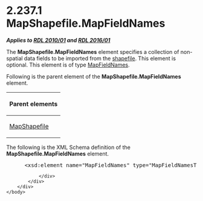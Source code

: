 <html dir="LTR" xmlns:mshelp="http://msdn.microsoft.com/mshelp" xmlns:ddue="http://ddue.schemas.microsoft.com/authoring/2003/5" xmlns:xlink="http://www.w3.org/1999/xlink" xmlns:tool="http://www.microsoft.com/tooltip">
    <head>
        <meta http-equiv="Content-Type" content="text/html; CHARSET=utf-8"></meta>
        <meta name="save" content="history"></meta>
        <title>2.237.1 MapShapefile.MapFieldNames</title>
        <xml>
            <mshelp:toctitle title="2.237.1 MapShapefile.MapFieldNames"></mshelp:toctitle>
            <mshelp:rltitle title="[MS-RDL]: MapShapefile.MapFieldNames"></mshelp:rltitle>
            <mshelp:keyword index="A" term="4ec4ffcb-c7ff-411a-aa5b-fe07465cd7d9"></mshelp:keyword>
            <mshelp:attr name="DCSext.ContentType" value="open specification"></mshelp:attr>
            <mshelp:attr name="AssetID" value="4ec4ffcb-c7ff-411a-aa5b-fe07465cd7d9"></mshelp:attr>
            <mshelp:attr name="TopicType" value="kbRef"></mshelp:attr>
            <mshelp:attr name="DCSext.Title" value="[MS-RDL]: MapShapefile.MapFieldNames" />
        </xml>
    </head>
    <body>
        <div id="header">
            <h1 class="heading">2.237.1 MapShapefile.MapFieldNames</h1>
        </div>
        <div id="mainSection">
            <div id="mainBody">
                <div id="allHistory" class="saveHistory"></div>
                <div id="sectionSection0" class="section" name="collapseableSection">
                    

<p><b><i>Applies to </i></b><a href="3428e690-a348-4ec7-8a6a-8efb42d2cdee.html"><b><i>RDL 2010/01</i></b></a><b><i>
and </i></b><a href="52ce3983-2bfc-4e72-9359-42aaf5fe4509.html"><b><i>RDL 2016/01</i></b></a></p>

<p>The <b>MapShapefile.MapFieldNames</b> element specifies a
collection of non-spatial data fields to be imported from the <a href="b2482b3f-74ab-4ca8-a9e5-c07955011743.html#gt_acfac44c-899b-4e09-9b7b-02e9a82d4f50">shapefile</a>. This element is
optional. This element is of type <a href="ce4b7c72-0a17-48e8-a974-0d4757b5d186.html">MapFieldNames</a>.</p>

<p>Following is the parent element of the <b>MapShapefile.MapFieldNames</b>
element.</p>

<table>
 <thead>
  <tr>
   <th>
   <p>Parent elements</p>
   </th>
  </tr>
 </thead>
 <tr>
  <td>
  <p><a href="1974bea2-bd30-4ed4-8c98-06fd8ec7c9ee.html">MapShapefile</a></p>
  </td>
 </tr>
</table>

<p>The following is the XML Schema definition of the <b>MapShapefile.MapFieldNames</b>
element.           </p>

<dl>
<dd>
<div><pre> &lt;xsd:element name=&quot;MapFieldNames&quot; type=&quot;MapFieldNamesType&quot; minOccurs=&quot;0&quot; /&gt;
</pre></div>
</dd></dl>


                </div>
            </div>
        </div>
    </body>
</html>